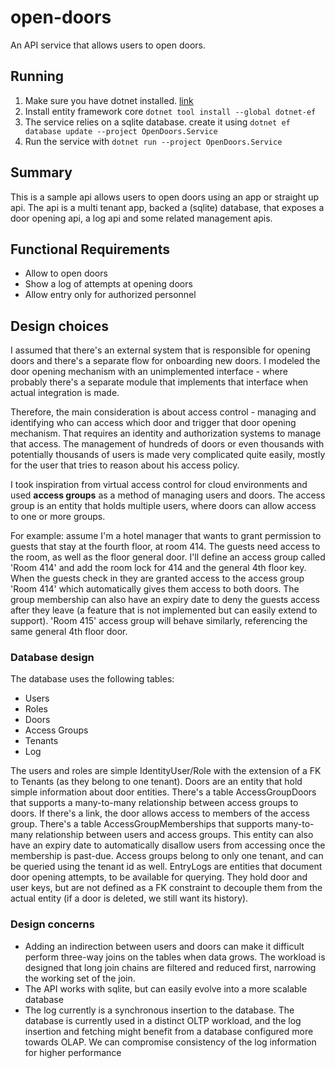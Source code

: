 # open-doors
An API service that allows users to open doors.

## Running
1. Make sure you have dotnet installed. [link](https://dotnet.microsoft.com/en-us/download)
2. Install entity framework core `dotnet tool install --global dotnet-ef`
3. The service relies on a sqlite database. create it using `dotnet ef database update --project OpenDoors.Service`
4. Run the service with `dotnet run --project OpenDoors.Service`


## Summary
This is a sample api allows users to open doors using an app or straight up api. 
The api is a multi tenant app, backed a (sqlite) database, that exposes a door 
opening api, a log api and some related management apis.

## Functional Requirements
- Allow to open doors
- Show a log of attempts at opening doors
- Allow entry only for authorized personnel

## Design choices
I assumed that there's an external system that is responsible for opening doors 
and there's a separate flow for onboarding new doors. I modeled the door opening
mechanism with an unimplemented interface - where probably there's a separate
module that implements that interface when actual integration is made.

Therefore, the main consideration is about access control - managing and
identifying who can access which door and trigger that door opening mechanism.
That requires an identity and authorization systems to manage that access. The 
management of hundreds of doors or even thousands with potentially thousands of
users is made very complicated quite easily, mostly for the user that tries to
reason about his access policy.

I took inspiration from virtual access control for cloud environments and used
**access groups** as a method of managing users and doors. The access group is
an entity that holds multiple users, where doors can allow access to one or more
groups.

For example: assume I'm a hotel manager that wants to grant permission to guests
that stay at the fourth floor, at room 414. The guests need access to the room,
as well as the floor general door. I'll define an access group called 'Room 414'
and add the room lock for 414 and the general 4th floor key. When the guests
check in they are granted access to the access group 'Room 414' which
automatically gives them access to both doors. The group membership can also
have an expiry date to deny the guests access after they leave (a feature that
is not implemented but can easily extend to support). 'Room 415' access group 
will behave similarly, referencing the same general 4th floor door.

### Database design
The database uses the following tables:
- Users
- Roles
- Doors
- Access Groups
- Tenants
- Log

The users and roles are simple IdentityUser/Role with the extension of a FK to
Tenants (as they belong to one tenant).
Doors are an entity that hold simple information about door entities.
There's a table AccessGroupDoors that supports a many-to-many relationship
between access groups to doors. If there's a link, the door allows access to
members of the access group.
There's a table AccessGroupMemberships that supports many-to-many relationship
between users and access groups. This entity can also have an expiry date to
automatically disallow users from accessing once the membership is past-due.
Access groups belong to only one tenant, and can be queried using the tenant id
as well.
EntryLogs are entities that document door opening attempts, to be available for
querying. They hold door and user keys, but are not defined as a FK constraint
to decouple them from the actual entity (if a door is deleted, we still want
its history).

### Design concerns
- Adding an indirection between users and doors can make it difficult perform
three-way joins on the tables when data grows. The workload is designed that
long join chains are filtered and reduced first, narrowing the working set of
the join.
- The API works with sqlite, but can easily evolve into a more scalable database
- The log currently is a synchronous insertion to the database. The database is
currently used in a distinct OLTP workload, and the log insertion and fetching
might benefit from a database configured more towards OLAP. We can compromise
consistency of the log information for higher performance
